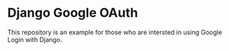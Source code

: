 # Django Google OAuth

This repository is an example for those who are intersted in using Google Login with Django.
